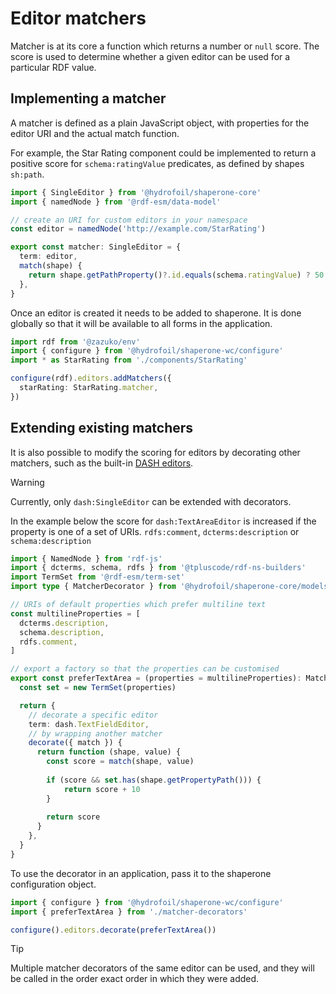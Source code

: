 # Editor matchers

Matcher is at its core a function which returns a number or `null` score. The score is used to determine whether a given editor can be used for a particular RDF value. 

## Implementing a matcher

A matcher is defined as a plain JavaScript object, with properties for the editor URI and the actual match function. 

For example, the Star Rating component could be implemented to return a positive score for `schema:ratingValue` predicates, as defined by shapes `sh:path`.

```typescript
import { SingleEditor } from '@hydrofoil/shaperone-core'
import { namedNode } from '@rdf-esm/data-model'

// create an URI for custom editors in your namespace
const editor = namedNode('http://example.com/StarRating')

export const matcher: SingleEditor = {
  term: editor,
  match(shape) {
    return shape.getPathProperty()?.id.equals(schema.ratingValue) ? 50 : 0
  },
}
```

Once an editor is created it needs to be added to shaperone. It is done globally so that it will be available to all forms in the application.

```typescript
import rdf from '@zazuko/env'
import { configure } from '@hydrofoil/shaperone-wc/configure'
import * as StarRating from './components/StarRating'

configure(rdf).editors.addMatchers({
  starRating: StarRating.matcher,
})
```

## Extending existing matchers

It is also possible to modify the scoring for editors by decorating other matchers, such as the built-in [DASH editors](editors/dash.md).

> [!WARNING]
> Currently, only `dash:SingleEditor` can be extended with decorators. 

In the example below the score for `dash:TextAreaEditor` is increased if the property is one of a set of URIs. `rdfs:comment`, `dcterms:description` or `schema:description`

```typescript
import { NamedNode } from 'rdf-js'
import { dcterms, schema, rdfs } from '@tpluscode/rdf-ns-builders'
import TermSet from '@rdf-esm/term-set'
import type { MatcherDecorator } from '@hydrofoil/shaperone-core/models/editors' 

// URIs of default properties which prefer multiline text
const multilineProperties = [
  dcterms.description,
  schema.description,
  rdfs.comment,
]

// export a factory so that the properties can be customised
export const preferTextArea = (properties = multilineProperties): MatcherDecorator => {
  const set = new TermSet(properties) 

  return {
    // decorate a specific editor
    term: dash.TextFieldEditor,
    // by wrapping another matcher
    decorate({ match }) {
      return function (shape, value) {
        const score = match(shape, value)
        
        if (score && set.has(shape.getPropertyPath())) {
            return score + 10
        }
        
        return score
      }
    },
  }
}
```

To use the decorator in an application, pass it to the shaperone configuration object.

```typescript
import { configure } from '@hydrofoil/shaperone-wc/configure'
import { preferTextArea } from './matcher-decorators'

configure().editors.decorate(preferTextArea())
```

> [!TIP]
> Multiple matcher decorators of the same editor can be used, and they will be called in the order exact order in which they were added.
